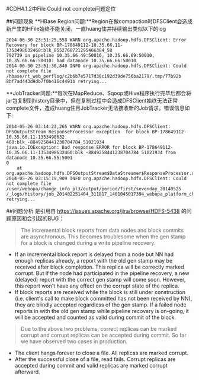 #CDH4.1.2中File Could not complete问题定位

##问题现象
**HBase Region问题:**Region在做compaction时DFSClient会造成新产生的HFile始终不能关闭，一直huang住并持续输出类似以下的log
```
2014-06-30 23:51:25,558 WARN org.apache.hadoop.hdfs.DFSClient: Error Recovery for block BP-178649112-10.35.66.11-1353498632460:blk_8552768721295466384_58
792739 in pipeline 10.35.66.49:50010, 10.35.66.69:50010, 10.35.66.66:50010: bad datanode 10.35.66.66:50010
2014-06-30 23:51:30,840 INFO org.apache.hadoop.hdfs.DFSClient: Could not complete file /hbase/rt_web_perflog/c2b6b7e5717d30c192d39de756ba2179/.tmp/77b92b
8bf7ad443d9db7f0b416c4491b retrying...
```
**JobTracker问题:**每次在MapReduce、Sqoop或Hive程序执行完毕后都会将jar包复制到history目录中，但在复制过程中会造成DFSClient始终无法正常complete文件，造成huang住且JobTracker无法接收新的Job请求。错误信息如下:
```
2014-05-26 03:14:23,265 WARN org.apache.hadoop.hdfs.DFSClient: DFSOutputStream ResponseProcessor exception  for block BP-178649112-10.35.66.11-1353498632
460:blk_-8849258441238704784_51021934
java.io.IOException: Bad response ERROR for block BP-178649112-10.35.66.11-1353498632460:blk_-8849258441238704784_51021934 from datanode 10.35.66.55:5001
0
    at org.apache.hadoop.hdfs.DFSOutputStream$DataStreamer$ResponseProcessor.run(DFSOutputStream.java:681)
2014-05-26 03:15:19,909 INFO org.apache.hadoop.hdfs.DFSClient: Could not complete file /user/webopa/change_info_pl3/output/period/first/sevenday_20140525
/_logs/history/job_201402251404_311817_1401045017394_webopa_platform_change_info_fat.jar retrying...
```

##问题分析
是引用自 https://issues.apache.org/jira/browse/HDFS-5438 的问题原因和会引起的BUG：
>The incremental block reports from data nodes and block commits are asynchronous. This becomes troublesome when the gen stamp for a block is changed during a write pipeline recovery.

- If an incremental block report is delayed from a node but NN had enough replicas already, a report with the old gen stamp may be received after block completion. This replica will be correctly marked corrupt. But if the node had participated in the pipeline recovery, a new (delayed) report with the correct gen stamp will come soon. However, this report won't have any effect on the corrupt state of the replica.
- If block reports are received while the block is still under construction (i.e. client's call to make block committed has not been received by NN), they are blindly accepted regardless of the gen stamp. If a failed node reports in with the old gen stamp while pipeline recovery is on-going, it will be accepted and counted as valid during commit of the block.

>Due to the above two problems, correct replicas can be marked corrupt and corrupt replicas can be accepted during commit. So far we have observed two cases in production.

- The client hangs forever to close a file. All replicas are marked corrupt.
- After the successful close of a file, read fails. Corrupt replicas are accepted during commit and valid replicas are marked corrupt afterward.

